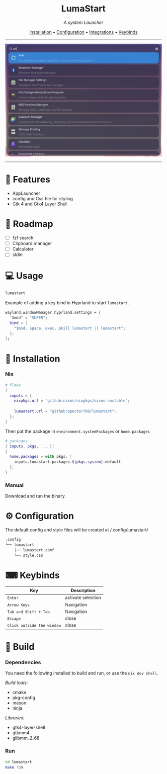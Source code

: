 
<div align="center">

# LumaStart
<i> A system Launcher </i>

[Installation](#installation) •
[Configuration](#configuration) •
[Integrations](#integrations) •
[Keybinds](#integrations)

---

![pic-1](.github/assets/pic-1.png)

---

</div>

# 🎯 Features
- AppLauncher
- config and Css file for styling
- Gtk 4 and Gtk4 Layer Shell

# 🧭 Roadmap
* [ ] fzf search
* [ ] Clipboard manager
* [ ] Calculator
* [ ] stdin

# 💻 Usage
```bash
lumastart
```
Example of adding a key bind in Hyprland to start `lumastart`.
```nix
wayland.windowManager.hyprland.settings = {
  "$mod" = "SUPER";
  bind = [
    "$mod, Space, exec, pkill lumastart || lumastart";
  ];
};

```

# 🔨 Installation
### Nix
```nix
# flake
{
  inputs = {
    nixpkgs.url = "github:nixos/nixpkgs/nixos-unstable";

    lumastart.url = "github:spector700/lumastart";
  };
}
```
Then put the package in `environment.systemPackages` or `home.packages`

```nix
# packages
{ inputs, pkgs, ... }:
{
  home.packages = with pkgs; [
    inputs.lumastart.packages.${pkgs.system}.default
  ];
}
```

### Manual
Download and run the binary.

# ⚙️ Configuration
The default config and style files will be created at /.config/lumastart/
```bash
.config
└── lumastart
    ├── lumastart.conf
    └── style.css
```

# ⌨ Keybinds
| Key                                                                     | Description                        |
| ----------------------------------------------------------------------- | ---------------------------------- |
| `Enter`                                                                 | activate selection                 |
| `Arrow Keys`                                                            | Navigation                         |
| `Tab and Shift + Tab`                                                   | Navigation                         |
| `Escape`                                                                | close                              |
| `Click outside the window`                                              | close                              |

# 🚀 Build
### Dependencies
You need the following installed to build and run, or use the `nix dev shell`.

<i>Build tools:</i>
- cmake
- pkg-config
- meson
- ninja

<i>Libraries:</i>
- gtk4-layer-shell
- gtkmm4
- glibmm_2_68

### Run
```sh
cd lumastart
make run
```
